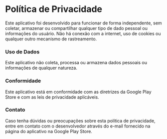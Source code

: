 # Política de Privacidade

Este aplicativo foi desenvolvido para funcionar de forma independente, sem coletar, armazenar ou compartilhar qualquer tipo de dado pessoal ou informações do usuário. Não há conexão com a internet, uso de cookies ou qualquer outro mecanismo de rastreamento.

### Uso de Dados
Este aplicativo não coleta, processa ou armazena dados pessoais ou informações de qualquer natureza.

### Conformidade 
Este aplicativo está em conformidade com as diretrizes da Google Play Store e com as leis de privacidade aplicáveis.

### Contato 
Caso tenha dúvidas ou preocupações sobre esta política de privacidade, entre em contato com o desenvolvedor através do e-mail fornecido na página do aplicativo na Google Play Store.
